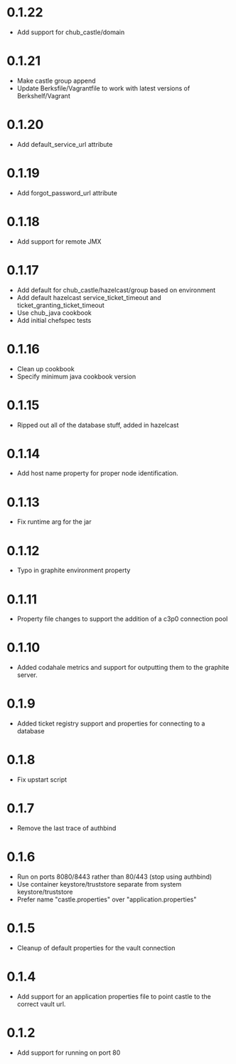 # 0.1.22
* Add support for chub_castle/domain

# 0.1.21
* Make castle group append
* Update Berksfile/Vagrantfile to work with latest versions of Berkshelf/Vagrant

# 0.1.20
* Add default_service_url attribute

# 0.1.19
* Add forgot_password_url attribute

# 0.1.18
* Add support for remote JMX

# 0.1.17
* Add default for chub_castle/hazelcast/group based on environment
* Add default hazelcast service_ticket_timeout and ticket_granting_ticket_timeout
* Use chub_java cookbook
* Add initial chefspec tests

# 0.1.16
* Clean up cookbook
* Specify minimum java cookbook version

# 0.1.15
* Ripped out all of the database stuff, added in hazelcast

# 0.1.14
* Add host name property for proper node identification.

# 0.1.13
* Fix runtime arg for the jar

# 0.1.12
* Typo in graphite environment property

# 0.1.11
* Property file changes to support the addition of a c3p0 connection pool

# 0.1.10
* Added codahale metrics and support for outputting them to the graphite server.

# 0.1.9

* Added ticket registry support and properties for connecting to a database

# 0.1.8

* Fix upstart script

# 0.1.7

* Remove the last trace of authbind

# 0.1.6

* Run on ports 8080/8443 rather than 80/443 (stop using authbind)
* Use container keystore/truststore separate from system keystore/truststore
* Prefer name "castle.properties" over "application.properties"

# 0.1.5

* Cleanup of default properties for the vault connection

# 0.1.4

* Add support for an application properties file to point castle to the correct vault url.

# 0.1.2

* Add support for running on port 80
